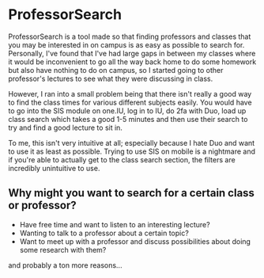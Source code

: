 # ProfessorSearch

ProfessorSearch is a tool made so that finding professors and classes that you may be interested in
on campus is as easy as possible to search for. Personally, I've found that I've had large gaps in 
between my classes where it would be inconvenient to go all the way back home to do some homework 
but also have nothing to do on campus, so I started going to other professor's lectures to see what
they were discussing in class.

However, I ran into a small problem being that there isn't really a good way to find the class times
for various different subjects easily. You would have to go into the SIS module on one.IU, log in to 
IU, do 2fa with Duo, load up class search which takes a good 1-5 minutes and then use their search
to try and find a good lecture to sit in.

To me, this isn't very intuitive at all; especially because I hate Duo and want to use it as least
as possible. Trying to use SIS on mobile is a nightmare and if you're able to actually get to the
class search section, the filters are incredibly unintuitive to use.

## Why might you want to search for a certain class or professor?
- Have free time and want to listen to an interesting lecture?
- Wanting to talk to a professor about a certain topic?
- Want to meet up with a professor and discuss possibilities about doing some research with them?

and probably a ton more reasons...